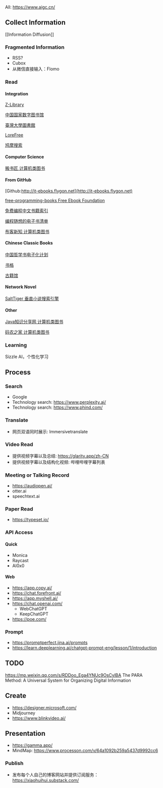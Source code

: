 
All: https://www.aigc.cn/


## Collect Information
[[Information Diffusion]]
### Fragmented Information
- RSS?
- Cubox
- 从微信直接输入：Flomo
### Read
#### Integration

[Z-Library](https://singlelogin.re/)

[中国国家数字图书馆](http://find.nlc.cn)

[臺灣大學圖書館](http://ntu.primo.exlibrisgroup.com)

[LoreFree](https://ebook2.lorefree.com)

[鸠摩搜索](https://www.jiumodiary.com)

#### Computer Science

[搬书匠 计算机类图书](http://www.banshujiang.cn)

#### From GitHub
[Github:http://it-ebooks.flygon.net](http://it-ebooks.flygon.net)

[free-programming-books Free Ebook Foundation](https://github.com/EbookFoundation/free-programming-books)

[免费编程中文书籍索引](https://github.com/justjavac/free-programming-books-zh_CN)

[编程随想的电子书清单](https://github.com/programthink/books)

[布客新知 计算机类图书](https://github.com/ixinzhi) 

#### Chinese Classic Books

[中国哲学书电子化计划](https://ctext.org/zhs)

[书格](https://new.shuge.org)

[古籍馆](https://www.gujiguan.com)

#### Network Novel

[SaltTiger 垂直小说搜索引擎](https://www.owlook.com.cn)

#### Other
[Java知识分享网 计算机类图书](http://www.java1234.com)

[码农之家 计算机类图书](https://www.xz577.com)

### Learning
Sizzle AI，个性化学习

## Process

### Search
- Google
- Technology search: https://www.perplexity.ai/
- Technology search: https://www.phind.com/
### Translate
- 网页双语同时展示: Immersivetranslate

### Video Read
- 提供视频字幕以及总结: https://glarity.app/zh-CN
- 提供视频字幕以及结构化视频: 哔哩哔哩字幕列表

### Meeting or Talking Record
- https://audiopen.ai/
- otter.ai
- speechtext.ai
### Paper Read
- https://typeset.io/

### API Access
#### Quick
- Monica
- Raycast
- AI0x0

#### Web
- https://app.copy.ai/
- https://chat.forefront.ai/
- https://app.myshell.ai/
- https://chat.openai.com/
	- WebChatGPT
	- KeepChatGPT
- https://poe.com/
	
### Prompt
- https://promptperfect.jina.ai/prompts
- https://learn.deeplearning.ai/chatgpt-prompt-eng/lesson/1/introduction

## TODO
https://mp.weixin.qq.com/s/RDDoo_Ega4YNUc9OsCylBA
The PARA Method: A Universal System for Organizing Digital Information

## Create

- https://designer.microsoft.com/
- Midjourney
- https://www.blinkvideo.ai/

## Presentation

- https://gamma.app/
- MindMap: https://www.processon.com/v/64a1092b259a5437d9992cc6

### Publish
- 发布每个人自己的博客网站并提供订阅服务： https://xiaohuihui.substack.com/